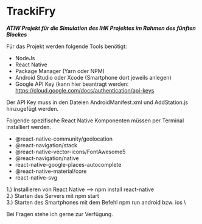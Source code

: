 # TrackiFry

***ATIW Projekt für die Simulation des IHK Projektes im Rahmen des fünften Blockes***

Für das Projekt werden folgende Tools benötigt:

- NodeJs 
- React Native 
- Package Manager (Yarn oder NPM)
- Android Studio oder Xcode (Smartphone dort jeweils anlegen)
- Google API Key (kann hier beantragt werden: https://cloud.google.com/docs/authentication/api-keys 

Der API Key muss in den Dateien AndroidManifest.xml und AddStation.js hinzugefügt werden.

Folgende spezifische React Native Komponenten müssen per Terminal installiert werden.

- @react-native-community/geolocation
- @react-navigation/stack
- @react-native-vector-icons/FontAwesome5
- @react-navigation/native
- react-native-google-places-autocomplete
- @react-native-material/core
- react-native-svg


1.) Installieren von React Native --> npm install react-native \
2.) Starten des Servers mit npm start \
3.) Starten des Smartphones mit dem Befehl npm run android bzw. ios \


Bei Fragen stehe ich gerne zur Verfügung.
